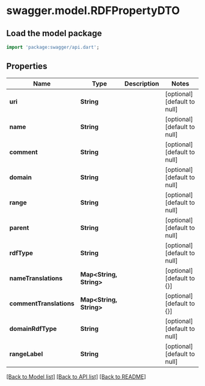 # swagger.model.RDFPropertyDTO

## Load the model package
```dart
import 'package:swagger/api.dart';
```

## Properties
Name | Type | Description | Notes
------------ | ------------- | ------------- | -------------
**uri** | **String** |  | [optional] [default to null]
**name** | **String** |  | [optional] [default to null]
**comment** | **String** |  | [optional] [default to null]
**domain** | **String** |  | [optional] [default to null]
**range** | **String** |  | [optional] [default to null]
**parent** | **String** |  | [optional] [default to null]
**rdfType** | **String** |  | [optional] [default to null]
**nameTranslations** | **Map&lt;String, String&gt;** |  | [optional] [default to {}]
**commentTranslations** | **Map&lt;String, String&gt;** |  | [optional] [default to {}]
**domainRdfType** | **String** |  | [optional] [default to null]
**rangeLabel** | **String** |  | [optional] [default to null]

[[Back to Model list]](../README.md#documentation-for-models) [[Back to API list]](../README.md#documentation-for-api-endpoints) [[Back to README]](../README.md)



